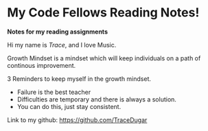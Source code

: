 # My Code Fellows Reading Notes!

**Notes for my reading assignments**

Hi my name is *Trace*, and I love Music.

Growth Mindset is a mindset which will keep individuals on a path of continous improvement.

3 Reminders to keep myself in the growth mindset.

- Failure is the best teacher
- Difficulties are temporary and there is always a solution.
- You can do this, just stay consistent.

Link to my github: https://github.com/TraceDugar
